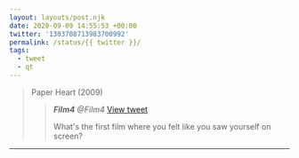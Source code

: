 ```yaml
---
layout: layouts/post.njk
date: 2020-09-09 14:55:53 +00:00
twitter: '1303708713983700992'
permalink: /status/{{ twitter }}/
tags: 
  - tweet
  - qt
---
```


> Paper Heart (2009) 
> 
> > <cite>**Film4** @Film4</cite> [View tweet](https://twitter.com/Film4/status/1301865899373334528)
> > 
> > What's the first film where you felt like you saw yourself on screen?

---
